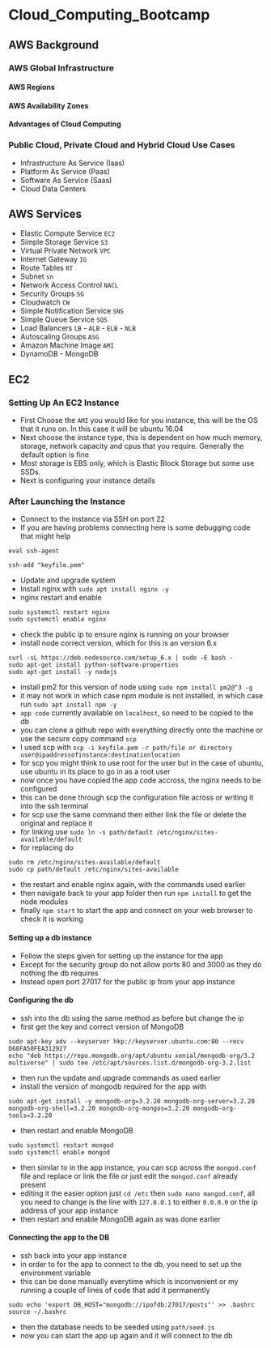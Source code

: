 # Cloud_Computing_Bootcamp
## AWS Background
### AWS Global Infrastructure
#### AWS Regions
#### AWS Availability Zones
#### Advantages of Cloud Computing

### Public Cloud, Private Cloud and Hybrid Cloud Use Cases
- Infrastructure As Service (Iaas)
- Platform As Service (Paas)
- Software As Service (Saas)
- Cloud Data Centers

## AWS Services
- Elastic Compute Service `EC2`
- Simple Storage Service `S3`
- Virtual Private Network `VPC`
- Internet Gateway `IG`
- Route Tables `RT`
- Subnet `sn`
- Network Access Control `NACL`
- Security Groups `SG`
- Cloudwatch `CW`
- Simple Notification Service `SNS`
- Simple Queue Service `SQS`
- Load Balancers `LB` - `ALB` - `ELB` - `NLB`
- Autoscaling Groups `ASG`
- Amazon Machine Image `AMI`
- DynamoDB - MongoDB

## EC2
### Setting Up An EC2 Instance
- First Choose the `AMI` you would like for you instance, this will be the OS that it runs on. In this case it will be ubuntu 16.04
- Next choose the instance type, this is dependent on how much memory, storage, network capacity and cpus that you require. Generally the default option is fine
- Most storage is EBS only, which is Elastic Block Storage but some use SSDs.
- Next is configuring your instance details

### After Launching the Instance
- Connect to the instance via SSH on port 22
- If you are having problems connecting here is some debugging code that might help
```
eval ssh-agent

ssh-add "keyfile.pem"
```
- Update and upgrade system
- Install nginx with `sudo apt install nginx -y`
- nginx restart and enable
```
sudo systemctl restart nginx
sudo systemctl enable nginx
```
- check the public ip to ensure nginx is running on your browser
- install node correct version, which for this is an version 6.x
```
curl -sL https://deb.nodesource.com/setup_6.x | sudo -E bash -
sudo apt-get install python-software-properties
sudo apt-get install -y nodejs
```
- install pm2 for this version of node using `sudo npm install pm2@^3 -g`
- it may not work in which case npm module is not installed, in which case run `sudo apt install npm -y`
- `app code` currently available on `localhost`, so need to be copied to the db
- you can clone a github repo with everything directly onto the machine or use the secure copy command `scp`
- I used scp with `scp -i keyfile.pem -r path/file or directory user@ipaddressofinstance:destinationlocation`
- for scp you might think to use root for the user but in the case of ubuntu, use ubuntu in its place to go in as a root user
- now once you have copied the app code accross, the nginx needs to be configured
- this can be done through scp the configuration file across or writing it into the ssh terminal
- for scp use the same command then either link the file or delete the original and replace it
- for linking use `sudo ln -s path/default /etc/nginx/sites-available/default`
- for replacing do
```
sudo rm /etc/nginx/sites-available/default
sudo cp path/default /etc/nginx/sites-available
```
- the restart and enable nginx again, with the commands used earlier
- then navigate back to your app folder then run `npm install` to get the node modules
- finally `npm start` to start the app and connect on your web browser to check it is working

#### Setting up a db instance
- Follow the steps given for setting up the instance for the app
- Except for the security group do not allow ports 80 and 3000 as they do nothing the db requires
- Instead open port 27017 for the public ip from your app instance
#### Configuring the db
- ssh into the db using the same method as before but change the ip
- first get the key and correct version of MongoDB
```
sudo apt-key adv --keyserver hkp://keyserver.ubuntu.com:80 --recv D68FA50FEA312927
echo "deb https://repo.mongodb.org/apt/ubuntu xenial/mongodb-org/3.2 multiverse" | sudo tee /etc/apt/sources.list.d/mongodb-org-3.2.list
```
- then run the update and upgrade commands as used earlier
- install the version of mongodb required for the app with
```
sudo apt-get install -y mongodb-org=3.2.20 mongodb-org-server=3.2.20 mongodb-org-shell=3.2.20 mongodb-org-mongos=3.2.20 mongodb-org-tools=3.2.20
```
- then restart and enable MongoDB
```
sudo systemctl restart mongod
sudo systemctl enable mongod
```
- then similar to in the app instance, you can scp across the `mongod.conf` file and replace or link the file or just edit the `mongod.conf` already present
- editing it the easier option just `cd /etc` then `sudo nano mangod.conf`, all you need to change is the line with `127.0.0.1` to either `0.0.0.0` or the ip address of your app instance
- then restart and enable MongoDB again as was done earlier
#### Connecting the app to the DB
- ssh back into your app instance
- in order to for the app to connect to the db, you need to set up the environment variable
- this can be done manually everytime which is inconvenient or my running a couple of lines of code that add it permanently
```
sudo echo 'export DB_HOST="mongodb://ipofdb:27017/posts"' >> .bashrc
source ~/.bashrc
```
- then the database needs to be seeded using `path/seed.js`
- now you can start the app up again and it will connect to the db
